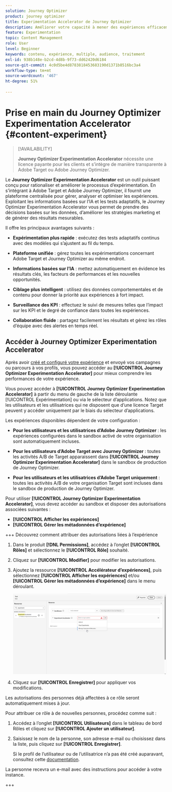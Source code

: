 ```yaml
---
solution: Journey Optimizer
product: journey optimizer
title: Experimentation Accelerator de Journey Optimizer
description: Améliorer votre capacité à mener des expériences efficacement et à générer des informations
feature: Experimentation
topic: Content Management
role: User
level: Beginner
keywords: contenu, expérience, multiple, audience, traitement
exl-id: 938b148e-b2cd-4d8b-9f73-dd62420d6184
source-git-commit: 4c0d5be4d8783818453683190d1371b8516bc3a4
workflow-type: tm+mt
source-wordcount: '467'
ht-degree: 51%

---
```


# Prise en main du Journey Optimizer Experimentation Accelerator {#content-experiment}

>[!AVAILABILITY]
>
>**Journey Optimizer Experimentation Accelerator** nécessite une licence payante pour les clients et s’intègre de manière transparente à Adobe Target ou Adobe Journey Optimizer.

Le **Journey Optimizer Experimentation Accelerator** est un outil puissant conçu pour rationaliser et améliorer le processus d’expérimentation. En s’intégrant à Adobe Target et Adobe Journey Optimizer, il fournit une plateforme centralisée pour gérer, analyser et optimiser les expériences. Exploitant les informations basées sur l’IA et les tests adaptatifs, le Journey Optimizer Experimentation Accelerator vous permet de prendre des décisions basées sur les données, d’améliorer les stratégies marketing et de générer des résultats mesurables.

Il offre les principaux avantages suivants :

* **Expérimentation plus rapide** : exécutez des tests adaptatifs continus avec des modèles qui s’ajustent au fil du temps.

* **Plateforme unifiée** : gérez toutes les expérimentations concernant Adobe Target et Journey Optimizer au même endroit.

* **Informations basées sur l’IA** : mettez automatiquement en évidence les résultats clés, les facteurs de performances et les nouvelles opportunités.

* **Ciblage plus intelligent** : utilisez des données comportementales et de contenu pour donner la priorité aux expériences à fort impact.

* **Surveillance des KPI** : effectuez le suivi de mesures telles que l’impact sur les KPI et le degré de confiance dans toutes les expériences.

* **Collaboration fluide** : partagez facilement les résultats et gérez les rôles d’équipe avec des alertes en temps réel.

## Accéder à Journey Optimizer Experimentation Accelerator

Après avoir [créé et configuré votre expérience](content-experiment.md) et envoyé vos campagnes ou parcours à vos profils, vous pouvez accéder au **[!UICONTROL Journey Optimizer Experimentation Accelerator]** pour mieux comprendre les performances de votre expérience.

Vous pouvez accéder à **[!UICONTROL Journey Optimizer Experimentation Accelerator]** à partir du menu de gauche de la liste déroulante [!UICONTROL Expérimentation] ou via le sélecteur d’applications. Notez que les utilisateurs et les utilisatrices qui ne disposent que d’une licence Target peuvent y accéder uniquement par le biais du sélecteur d’applications.

Les expériences disponibles dépendent de votre configuration :

* **Pour les utilisateurs et les utilisatrices d’Adobe Journey Optimizer** : les expériences configurées dans le sandbox activé de votre organisation sont automatiquement incluses.

* **Pour les utilisateurs d’Adobe Target avec Journey Optimizer** : toutes les activités A/B de Target apparaissent dans **[!UICONTROL Journey Optimizer Experimentation Accelerator]** dans le sandbox de production de Journey Optimizer.

* **Pour les utilisateurs et les utilisatrices d’Adobe Target uniquement** : toutes les activités A/B de votre organisation Target sont incluses dans le sandbox de production de Journey Optimizer.

Pour utiliser **[!UICONTROL Journey Optimizer Experimentation Accelerator]**, vous devez accéder au sandbox et disposer des autorisations associées suivantes :

* **[!UICONTROL Afficher les expériences]**
* **[!UICONTROL Gérer les métadonnées d’expérience]**

+++ Découvrez comment attribuer des autorisations liées à l’expérience

1. Dans le produit **[!DNL Permissions]**, accédez à l’onglet **[!UICONTROL Rôles]** et sélectionnez le **[!UICONTROL Rôle]** souhaité.

1. Cliquez sur **[!UICONTROL Modifier]** pour modifier les autorisations.

1. Ajoutez la ressource **[!UICONTROL Accélérateur d’expériences]**, puis sélectionnez **[!UICONTROL Afficher les expériences]** et/ou **[!UICONTROL Gérer les métadonnées d’expérience]** dans le menu déroulant.

   ![](assets/permissions-experiment.png)

1. Cliquez sur **[!UICONTROL Enregistrer]** pour appliquer vos modifications.

Les autorisations des personnes déjà affectées à ce rôle seront automatiquement mises à jour.

Pour attribuer ce rôle à de nouvelles personnes, procédez comme suit :

1. Accédez à l’onglet **[!UICONTROL Utilisateurs]** dans le tableau de bord Rôles et cliquez sur **[!UICONTROL Ajouter un utilisateur]**.

1. Saisissez le nom de la personne, son adresse e-mail ou choisissez dans la liste, puis cliquez sur **[!UICONTROL Enregistrer]**.

   Si le profil de l’utilisateur ou de l’utilisatrice n’a pas été créé auparavant, consultez cette [documentation](https://experienceleague.adobe.com/fr/docs/experience-platform/access-control/abac/permissions-ui/users).

La personne recevra un e-mail avec des instructions pour accéder à votre instance.

+++

<!--table style="table-layout:fixed"><tr style="border: 0;">
<td><img alt="Overview" href="experiment-accelerator-overview.md" src="assets/do-not-localize/experiments-2.jpeg">
<div align="center"><p><strong><a href="experiment-accelerator-overview.md">Overview</a></strong></p></div></td>
<td><img alt="Experiments" href="experiment-accelerator-monitor.md" src="assets/do-not-localize/experiment-overview.jpeg">
<div align="center"><p><strong><a href="experiment-accelerator-monitor.md">Experiments</a></strong></p></div></td>
<td><img alt="Metrics" href="experiment-accelerator-metrics.md" src="assets/do-not-localize/experiment-metrics.png">
<div align="center"><p><strong><a href="experiment-accelerator-metrics.md">Metrics</a></strong></p></div></td>
</tr></table-->
